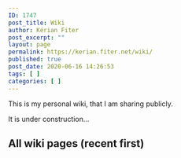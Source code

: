 ```yaml
---
ID: 1747
post_title: Wiki
author: Kérian Fiter
post_excerpt: ""
layout: page
permalink: https://kerian.fiter.net/wiki/
published: true
post_date: 2020-06-16 14:26:53
tags: [ ]
categories: [ ]
---
```

<!-- wp:paragraph -->

This is my personal wiki, that I am sharing publicly.

<!-- /wp:paragraph -->

<!-- wp:paragraph -->

It is under construction...

<!-- /wp:paragraph -->

<!-- wp:heading -->

## All wiki pages (recent first)

<!-- /wp:heading -->

<!-- wp:uagb/post-masonry {"block_id":"f8e6226f-87e8-4115-a91c-13114e388d1e","categories":"26","taxonomyType":"post_tag","postsToShow":100,"displayPostAuthor":false,"displayPostComment":false} /-->